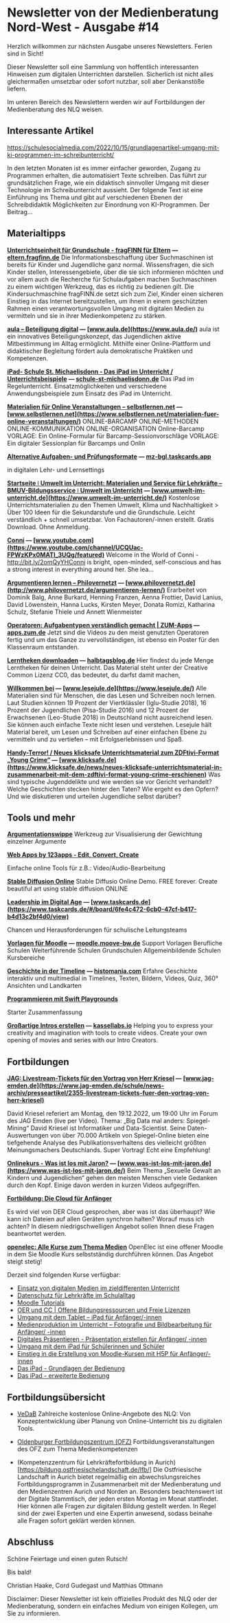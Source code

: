 # Newsletter von der Medienberatung Nord-West - Ausgabe #14

Herzlich willkommen zur nächsten Ausgabe unseres Newsletters. Ferien sind in Sicht!

Dieser Newsletter soll eine Sammlung von hoffentlich interessanten Hinweisen zum digitalen Unterrichten darstellen. Sicherlich ist nicht alles gleichermaßen umsetzbar oder sofort nutzbar, soll aber Denkanstöße liefern.

Im unteren Bereich des Newslettern werden wir auf Fortbildungen der Medienberatung des NLQ weisen.

## Interessante Artikel

https://schulesocialmedia.com/2022/10/15/grundlagenartikel-umgang-mit-ki-programmen-im-schreibunterricht/

In den letzten Monaten ist es immer einfacher geworden, Zugang zu Programmen erhalten, die automatisiert Texte schreiben. Das führt zur grundsätzlichen Frage, wie ein didaktisch sinnvoller Umgang mit dieser Technologie im Schreibunterricht aussieht. Der folgende Text ist eine Einführung ins Thema und gibt auf verschiedenen Ebenen der Schreibdidaktik Möglichkeiten zur Einordnung von KI-Programmen. Der Beitrag…

## Materialtipps

**[Unterrichtseinheit für Grundschule - fragFINN für Eltern](https://eltern.fragfinn.de/paedagogen/unterrichtseinheit-grundschule/?utm_campaign=Newsletter%20von%20der%20Medienberatung%20Nord-West&utm_medium=email&utm_source=Revue%20newsletter) — [eltern.fragfinn.de](https://eltern.fragfinn.de/paedagogen/unterrichtseinheit-grundschule/)** Die Informationsbeschaffung über Suchmaschinen ist bereits für Kinder und Jugendliche ganz normal. Wissensfragen, die sich Kinder stellen, Interessengebiete, über die sie sich informieren möchten und vor allem auch die Recherche für Schulaufgaben machen Suchmaschinen zu einem wichtigen Werkzeug, das es richtig zu bedienen gilt. Die Kindersuchmaschine fragFINN.de setzt sich zum Ziel, Kinder einen sicheren Einstieg in das Internet bereitzustellen, um ihnen in einem geschützten Rahmen einen verantwortungsvollen Umgang mit digitalen Medien zu vermitteln und sie in ihrer Medienkompetenz zu stärken.

**[aula – Beteiligung digital](https://www.aula.de/?utm_campaign=Newsletter%20von%20der%20Medienberatung%20Nord-West&utm_medium=email&utm_source=Revue%20newsletter) — [www.aula.de](https://www.aula.de/)** aula ist ein innovatives Beteiligungskonzept, das Jugendlichen aktive Mitbestimmung im Alltag ermöglicht. Mithilfe einer Online-Plattform und didaktischer Begleitung fördert aula demokratische Praktiken und Kompetenzen.

**[iPad- Schule St. Michaelisdonn - Das iPad im Unterricht / Unterrichtsbeispiele](https://schule-st-michaelisdonn.de/ipad-im-unterricht/?utm_campaign=Newsletter%20von%20der%20Medienberatung%20Nord-West&utm_medium=email&utm_source=Revue%20newsletter) — [schule-st-michaelisdonn.de](https://schule-st-michaelisdonn.de/ipad-im-unterricht/)** Das iPad im Regelunterricht. Einsatzmöglichkeiten und verschiedene Anwendungsbeispiele zum Einsatz des iPad im Unterricht.

**[Materialien für Online Veranstaltungen – selbstlernen.net](https://www.selbstlernen.net/materialien-fuer-online-veranstaltungen/?utm_campaign=Newsletter%20von%20der%20Medienberatung%20Nord-West&utm_medium=email&utm_source=Revue%20newsletter) — [www.selbstlernen.net](https://www.selbstlernen.net/materialien-fuer-online-veranstaltungen/)** ONLINE-BARCAMP ONLINE-METHODEN ONLINE-KOMMUNIKATION ONLINE-ORGANISATION Online-Barcamp VORLAGE: Ein Online-Formular für Barcamp-Sessionvorschläge VORLAGE: Ein digitaler Sessionplan für Barcamps und Onlin

**[Alternative Aufgaben- und Prüfungsformate](https://mz-bgl.taskcards.app/?utm_campaign=Newsletter%20von%20der%20Medienberatung%20Nord-West&utm_medium=email&utm_source=Revue%20newsletter#/board/98e23504-75e7-4cc0-a488-235be48e86c8/view) — [mz-bgl.taskcards.app](https://mz-bgl.taskcards.app/#/board/98e23504-75e7-4cc0-a488-235be48e86c8/view)**

in digitalen Lehr- und Lernsettings

**[Startseite ǀ Umwelt im Unterricht: Materialien und Service für Lehrkräfte – BMUV-Bildungsservice ǀ Umwelt im Unterricht](https://www.umwelt-im-unterricht.de/?utm_campaign=Newsletter%20von%20der%20Medienberatung%20Nord-West&utm_medium=email&utm_source=Revue%20newsletter) — [www.umwelt-im-unterricht.de](https://www.umwelt-im-unterricht.de/)** Kostenlose Unterrichtsmaterialien zu den Themen Umwelt, Klima und Nachhaltigkeit > Über 100 Ideen für die Sekundarstufe und die Grundschule. Leicht verständlich + schnell umsetzbar. Von Fachautoren/-innen erstellt. Gratis Download. Ohne Anmeldung.

**[Conni](https://www.youtube.com/channel/UCQUac-FPWzKPx0MATl_3UQg/featured?utm_campaign=Newsletter%20von%20der%20Medienberatung%20Nord-West&utm_medium=email&utm_source=Revue%20newsletter) — [www.youtube.com](https://www.youtube.com/channel/UCQUac-FPWzKPx0MATl_3UQg/featured)** Welcome in the World of Conni - http://bit.ly/2omQyYHConni is bright, open-minded, self-conscious and has a strong interest in everything around her. She lea...

**[Argumentieren lernen – Philovernetzt](http://www.philovernetzt.de/argumentieren-lernen/?utm_campaign=Newsletter%20von%20der%20Medienberatung%20Nord-West&utm_medium=email&utm_source=Revue%20newsletter) — [www.philovernetzt.de](http://www.philovernetzt.de/argumentieren-lernen/)** Erarbeitet von Dominik Balg, Anne Burkard, Henning Franzen, Aenna Frottier, David Lanius, David Löwenstein, Hanna Lucks, Kirsten Meyer, Donata Romizi, Katharina Schulz, Stefanie Thiele und Annett Wienmeister

**[Operatoren: Aufgabentypen verständlich gemacht | ZUM-Apps](https://apps.zum.de/apps/14015?utm_campaign=Newsletter%20von%20der%20Medienberatung%20Nord-West&utm_medium=email&utm_source=Revue%20newsletter) — [apps.zum.de](https://apps.zum.de/apps/14015)** Jetzt sind die Videos zu den meist genutzten Operatoren fertig und um das Ganze zu vervollständigen, ist ebenso ein Poster für den Klassenraum entstanden.

**[Lerntheken downloaden](https://halbtagsblog.de/downloads/lerntheken-2/downloads/?utm_campaign=Newsletter%20von%20der%20Medienberatung%20Nord-West&utm_medium=email&utm_source=Revue%20newsletter) — [halbtagsblog.de](https://halbtagsblog.de/downloads/lerntheken-2/downloads/)** Hier findest du jede Menge Lerntheken für deinen Unterricht. Das Material steht unter der Creative Common Lizenz CC0, das bedeutet, du darfst damit machen,

**[Willkommen bei](https://www.lesejule.de/?utm_campaign=Newsletter%20von%20der%20Medienberatung%20Nord-West&utm_medium=email&utm_source=Revue%20newsletter) — [www.lesejule.de](https://www.lesejule.de/)** Alle Materialien sind für Menschen, die das Lesen und Schreiben noch lernen. Laut Studien können 19 Prozent der Viertklässler (Iglu-Studie 2018), 16 Prozent der Jugendlichen (Pisa-Studie 2016) und 12 Prozent der Erwachsenen (Leo-Studie 2018) in Deutschland nicht ausreichend lesen. Sie können auch einfache Texte nicht lesen und verstehen. Lesejule hält Material bereit, um Lesen und Schreiben auf einer einfachen Ebene zu vermitteln und zu vertiefen – mit Erfolgserlebnissen und Spaß.

**[Handy-Terror! / Neues klicksafe Unterrichtsmaterial zum ZDFtivi-Format „Young Crime“](https://www.klicksafe.de/news/neues-klicksafe-unterrichtsmaterial-in-zusammenarbeit-mit-dem-zdftivi-format-young-crime-erschienen?utm_campaign=Newsletter%20von%20der%20Medienberatung%20Nord-West&utm_medium=email&utm_source=Revue%20newsletter) — [www.klicksafe.de](https://www.klicksafe.de/news/neues-klicksafe-unterrichtsmaterial-in-zusammenarbeit-mit-dem-zdftivi-format-young-crime-erschienen)** Was sind typische Jugenddelikte und wie werden sie vor Gericht verhandelt? Welche Geschichten stecken hinter den Taten? Wie ergeht es den Opfern? Und wie diskutieren und urteilen Jugendliche selbst darüber?

## Tools und mehr

**[Argumentationswippe](https://argumentationswippe.de/?utm_campaign=Newsletter%20von%20der%20Medienberatung%20Nord-West&utm_medium=email&utm_source=Revue%20newsletter)** Werkzeug zur Visualisierung der Gewichtung einzelner Argumente

**[Web Apps by 123apps - Edit, Convert, Create](https://123apps.com/?utm_campaign=Newsletter%20von%20der%20Medienberatung%20Nord-West&utm_medium=email&utm_source=Revue%20newsletter)**

Einfache online Tools für z.B.: Video/Audio-Bearbeitung

**[Stable Diffusion Online](https://stablediffusionweb.com/?utm_campaign=Newsletter%20von%20der%20Medienberatung%20Nord-West&utm_medium=email&utm_source=Revue%20newsletter)** Stable Diffusio Online Demo. FREE forever. Create beautiful art using stable diffusion ONLINE

**[Leadership im Digital Age](https://www.taskcards.de/?utm_campaign=Newsletter%20von%20der%20Medienberatung%20Nord-West&utm_medium=email&utm_source=Revue%20newsletter#/board/6fe4c472-6cb0-47cf-b417-b4d13c2bf4d0/view) — [www.taskcards.de](https://www.taskcards.de/#/board/6fe4c472-6cb0-47cf-b417-b4d13c2bf4d0/view)**

Chancen und Herausforderungen für schulische Leitungsteams

**[Vorlagen für Moodle](https://moodle.moove-bw.de/moodle/?utm_campaign=Newsletter%20von%20der%20Medienberatung%20Nord-West&utm_medium=email&utm_source=Revue%20newsletter) — [moodle.moove-bw.de](https://moodle.moove-bw.de/moodle/)** Support Vorlagen Berufliche Schulen Weiterführende Schulen Grundschulen Allgemeinbildende Schulen Kursbereiche

**[Geschichte in der Timeline](https://histomania.com/app/?utm_campaign=Newsletter%20von%20der%20Medienberatung%20Nord-West&utm_medium=email&utm_source=Revue%20newsletter) — [histomania.com](https://histomania.com/app/)** Erfahre Geschichte interaktiv und multimedial in Timelines, Texten, Bildern, Videos, Quiz, 360° Ansichten und Landkarten

**[Programmieren mit Swift Playgrounds](https://education-static.apple.com/geo/de/education/swift-playgrounds-guides/everyone-can-code-celebrating-you.pdf?utm_campaign=Newsletter%20von%20der%20Medienberatung%20Nord-West&utm_medium=email&utm_source=Revue%20newsletter)**

Starter Zusammenfassung

**[Großartige Intros erstellen](https://kassellabs.io/?utm_campaign=Newsletter%20von%20der%20Medienberatung%20Nord-West&utm_medium=email&utm_source=Revue%20newsletter) — [kassellabs.io](https://kassellabs.io/)** Helping you to express your creativity and imagination with tools to create videos. Create your own opening of movies and series with our Intro Creators.

## Fortbildungen

**[JAG: Livestream-Tickets für den Vortrag von Herr Kriesel](https://www.jag-emden.de/schule/news-archiv/presseartikel/2355-livestream-tickets-fuer-den-vortrag-von-herr-kriesel?utm_campaign=Newsletter%20von%20der%20Medienberatung%20Nord-West&utm_medium=email&utm_source=Revue%20newsletter) — [www.jag-emden.de](https://www.jag-emden.de/schule/news-archiv/presseartikel/2355-livestream-tickets-fuer-den-vortrag-von-herr-kriesel)**

David Kriesel referiert am Montag, den 19.12.2022, um 19:00 Uhr im Forum des JAG Emden (live per Video).
Thema: „Big Data mal anders: Spiegel-Mining“ David Kriesel ist Informatiker und Data-Scientist. Seine Daten-Auswertungen von über 70.000 Artikeln von Spiegel-Online bieten eine tiefgehende Analyse des Publikationsverhaltens des vielleicht größten Meinungsmachers Deutschlands.
Super Vortrag! Echt eine Empfehlung!

**[Onlinekurs - Was ist los mit Jaron?](https://www.was-ist-los-mit-jaron.de/?utm_campaign=Newsletter%20von%20der%20Medienberatung%20Nord-West&utm_medium=email&utm_source=Revue%20newsletter) — [www.was-ist-los-mit-jaron.de](https://www.was-ist-los-mit-jaron.de/)** Beim Thema „Sexuelle Gewalt an Kindern und Jugendlichen“ gehen den meisten Menschen viele Gedanken durch den Kopf. Einige davon werden in kurzen Videos aufgegriffen.

**[Fortbildung: Die Cloud für Anfänger](https://vedab.de/veranstaltungsdetails.php?utm_campaign=Newsletter%20von%20der%20Medienberatung%20Nord-West&utm_medium=email&utm_source=Revue%20newsletter&vid=134593)**

Es wird viel von DER Cloud gesprochen, aber was ist das überhaupt? Wie kann ich Dateien auf allen Geräten synchron halten? Worauf muss ich achten? In diesem niedrigschwelligen Angebot sollen Ihnen diese Fragen beantwortet werden.


**[openelec: Alle Kurse zum Thema Medien](https://moodle.nibis.de/openelec/course/index.php?categoryid=3&utm_campaign=Newsletter%20von%20der%20Medienberatung%20Nord-West&utm_medium=email&utm_source=Revue%20newsletter)**
OpenElec ist eine offener Moodle in dem Sie Moodle Kurs selbstständig durchführen können. Das Angebot steigt stetig!

Derzeit sind folgenden Kurse verfügbar:

- [Einsatz von digitalen Medien im zieldifferenten Unterricht](https://moodle.nibis.de/openelec/course/view.php?id=20)
- [Datenschutz für Lehrkräfte im Schulalltag](https://moodle.nibis.de/openelec/course/view.php?id=15)
- [Moodle Tutorials](https://moodle.nibis.de/openelec/course/view.php?id=17)
- [OER und CC | Offene Bildungsressourcen und Freie Lizenzen](https://moodle.nibis.de/openelec/course/view.php?id=16)
- [Umgang mit dem Tablet – iPad für Anfänger/-innen](https://moodle.nibis.de/openelec/course/view.php?id=10)
- [Medienproduktion im Unterricht – Fotografie und Bildbearbeitung für Anfänger/ -innen](https://moodle.nibis.de/openelec/course/view.php?id=9)
- [Digitales Präsentieren - Präsentation erstellen für Anfänger/ -innen](https://moodle.nibis.de/openelec/course/view.php?id=8)
- [Umgang mit dem iPad für Schülerinnen und Schüler](https://moodle.nibis.de/openelec/course/view.php?id=7)
- [Einstieg in die Erstellung von Moodle-Kursen mit H5P für Anfänger/-innen](https://moodle.nibis.de/openelec/course/view.php?id=6)
- [Das iPad - Grundlagen der Bedienung](https://moodle.nibis.de/openelec/course/view.php?id=5)
- [Das iPad - erweiterte Bedienung](https://moodle.nibis.de/openelec/course/view.php?id=4)

## Fortbildungsübersicht

- [VeDaB](https://vedab.de/veran_suche.php?sachgebiet=&schulform=&such=Medienbildung&utm_campaign=Newsletter%20von%20der%20Medienberatung%20Nord-West&utm_medium=email&utm_source=Revue%20newsletter&veranstalter=)
Zahlreiche kostenlose Online-Angebote des NLQ: Von Konzeptentwicklung über Planung von Online-Unterricht bis zu digitalen Tools.

- [Oldenburger Fortbildungszentrum (OFZ)](https://uol.de/ofz/fortbildungsangebot)
Fortbildungsveranstaltungen des OFZ zum Thema Medienkompetenzen

- (Kompetenzzentrum für Lehrkräftefortbildung in Aurich)[https://bildung.ostfriesischelandschaft.de/lfb/]
  Die Ostfriesische Landschaft in Aurich bietet regelmäßig ein abwechslungsreiches Fortbildungsprogramm in Zusammenarbeit mit der Medienberatung und den Medienzentren Aurich und Norden an. Besonders beachtenswert ist der Digitale Stammtisch, der jeden ersten Montag im Monat stattfindet. Hier können alle Fragen zur digitalen Bildung gestellt werden. In Regel sind der zwei Experten und eine Expertin anwesend, sodass beinahe alle Fragen sofort geklärt werden können.

## Abschluss

Schöne Feiertage und einen guten Rutsch!

Bis bald!

Christian Haake, Cord Gudegast und Matthias Ottmann

Disclaimer: Dieser Newsletter ist kein offizielles Produkt des NLQ oder der Medienberatung, sondern ein einfaches Medium von einigen Kollegen, um Sie zu informieren.








